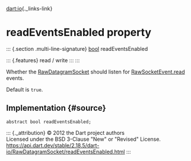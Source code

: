 [dart:io](../../dart-io/dart-io-library){._links-link}

readEventsEnabled property
==========================

::: {.section .multi-line-signature}
[bool](../../dart-core/bool-class) readEventsEnabled

::: {.features}
read / write
:::
:::

Whether the [RawDatagramSocket](../rawdatagramsocket-class) should
listen for [RawSocketEvent.read](../rawsocketevent/read-constant)
events.

Default is `true`.

Implementation {#source}
--------------

``` {.language-dart data-language="dart"}
abstract bool readEventsEnabled;
```

::: {._attribution}
© 2012 the Dart project authors\
Licensed under the BSD 3-Clause \"New\" or \"Revised\" License.\
<https://api.dart.dev/stable/2.18.5/dart-io/RawDatagramSocket/readEventsEnabled.html>
:::
